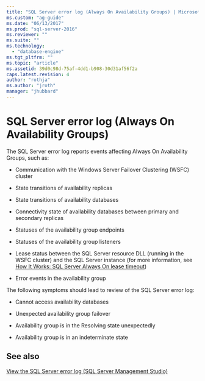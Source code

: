 ```yaml
---
title: "SQL Server error log (Always On Availability Groups) | Microsoft Docs"
ms.custom: "ag-guide"
ms.date: "06/13/2017"
ms.prod: "sql-server-2016"
ms.reviewer: ""
ms.suite: ""
ms.technology: 
  - "database-engine"
ms.tgt_pltfrm: ""
ms.topic: "article"
ms.assetid: 39d0c98d-75af-4dd1-b908-30d31af56f2a
caps.latest.revision: 4
author: "rothja"
ms.author: "jroth"
manager: "jhubbard"
---
```

# SQL Server error log (Always On Availability Groups)
  The SQL Server error log reports events affecting Always On Availability Groups, such as:  
  
-   Communication with the Windows Server Failover Clustering (WSFC) cluster  
  
-   State transitions of availability replicas  
  
-   State transitions of availability databases  
  
-   Connectivity state of availability databases between primary and secondary replicas  
  
-   Statuses of the availability group endpoints  
  
-   Statuses of the availability group listeners  
  
-   Lease status between the SQL Server resource DLL (running in the WSFC cluster) and the SQL Server instance (for more information, see [How It Works: SQL Server Always On lease timeout](http://blogs.msdn.com/b/psssql/archive/2012/09/07/how-it-works-sql-server-alwayson-lease-timeout.aspx))  
  
-   Error events in the availability group  
  
 The following symptoms should lead to review of the SQL Server error log:  
  
-   Cannot access availability databases  
  
-   Unexpected availability group failover  
  
-   Availability group is in the Resolving state unexpectedly  
  
-   Availability group is in an indeterminate state  
  
## See also  
 [View the SQL Server error log &#40;SQL Server Management Studio&#41;](~/relational-databases/performance/view-the-sql-server-error-log-sql-server-management-studio.md)  
  
  